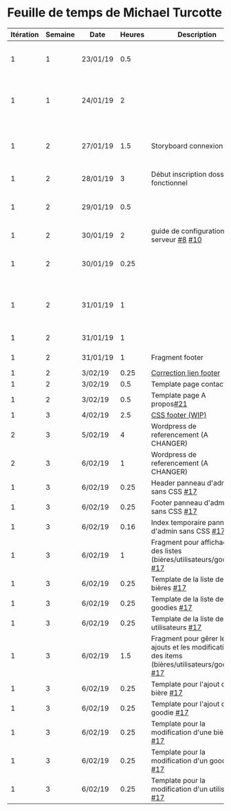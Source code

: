 # Feuille de temps de Michael Turcotte


 **Itération** | **Semaine** | **Date** | **Heures** | **Description** | **Commentaire**
---            |---          |---       |---         |---              |---            
1              | 1           | 23/01/19 | 0.5        |                 | Formation des équipes et recherches de sujet.
1              | 1           | 24/01/19 | 2          |                 | Création du Trello et de ses cartes (User stories).
1              | 2           | 27/01/19 | 1.5        | Storyboard connexion | Maquette et description des étapes de connexion.
1              | 2           | 28/01/19 | 3          | Début inscription dossier fonctionnel | 
1              | 2           | 29/01/19 | 0.5        |                 | Création tiquet Wordpress de la semaine 1
1              | 2           | 30/01/19 | 2          | guide de configuration du serveur [#8](https://github.com/cegepmatane/projet-web-2019-Ca-broue/issues/8) [#10](https://github.com/cegepmatane/projet-web-2019-Ca-broue/issues/10) |
1              | 2           | 30/01/19 | 0.25       |                 | Configuration redirection DNS sur le serveur
1              | 2           | 31/01/19 | 1          |                 | Recherches et configuration pour .htaccess
1              | 2           | 31/01/19 | 1          |                 | Recherches SASS (SCSS)
1              | 2           | 31/01/19 | 1          | Fragment footer | PHP du footer sans CSS
1              | 2           | 3/02/19  | 0.25       | [Correction lien footer](https://github.com/cegepmatane/projet-web-2019-Ca-broue/commit/90eb3ae3393fce25f026a2d6a018a78d7882d876) |
1              | 2           | 3/02/19  | 0.5        | Template page contact[#22](https://github.com/cegepmatane/projet-web-2019-Ca-broue/issues/22) |
1              | 2           | 3/02/19  | 0.5        | Template page A propos[#21](https://github.com/cegepmatane/projet-web-2019-Ca-broue/issues/21) |
1              | 3           | 4/02/19  | 2.5        | [CSS footer (WIP)](https://github.com/cegepmatane/projet-web-2019-Ca-broue/commit/35415f7dfc3d0fef7a1b37cfc011e2f07fa6027a) |
2              | 3           | 5/02/19  | 4          | Wordpress de referencement (A CHANGER) |
2              | 3           | 6/02/19  | 1          | Wordpress de referencement (A CHANGER) |
1              | 3           | 6/02/19  | 0.25          | Header panneau d'admin sans CSS [#17](https://github.com/cegepmatane/projet-web-2019-Ca-broue/issues/17) |
1              | 3           | 6/02/19  | 0.25          | Footer panneau d'admin sans CSS [#17](https://github.com/cegepmatane/projet-web-2019-Ca-broue/issues/17) |
1              | 3           | 6/02/19  | 0.16          | Index temporaire panneau d'admin sans CSS [#17](https://github.com/cegepmatane/projet-web-2019-Ca-broue/issues/17) |
1              | 3           | 6/02/19  | 1          | Fragment pour affichage des listes (bières/utilisateurs/goodies) [#17](https://github.com/cegepmatane/projet-web-2019-Ca-broue/issues/17) |
1              | 3           | 6/02/19  | 0.25          | Template de la liste des bières [#17](https://github.com/cegepmatane/projet-web-2019-Ca-broue/issues/17) |
1              | 3           | 6/02/19  | 0.25          | Template de la liste des goodies [#17](https://github.com/cegepmatane/projet-web-2019-Ca-broue/issues/17) |
1              | 3           | 6/02/19  | 0.25          | Template de la liste des utilisateurs [#17](https://github.com/cegepmatane/projet-web-2019-Ca-broue/issues/17) |
1              | 3           | 6/02/19  | 1.5          | Fragment pour gêrer les ajouts et les modifications des items (bières/utilisateurs/goodies) [#17](https://github.com/cegepmatane/projet-web-2019-Ca-broue/issues/17) |
1              | 3           | 6/02/19  | 0.25          | Template pour l'ajout d'une bière [#17](https://github.com/cegepmatane/projet-web-2019-Ca-broue/issues/17) |
1              | 3           | 6/02/19  | 0.25          | Template pour l'ajout d'un goodie [#17](https://github.com/cegepmatane/projet-web-2019-Ca-broue/issues/17) |
1              | 3           | 6/02/19  | 0.25          | Template pour la modification d'une bière [#17](https://github.com/cegepmatane/projet-web-2019-Ca-broue/issues/17) |
1              | 3           | 6/02/19  | 0.25          | Template pour la modification d'un goodie [#17](https://github.com/cegepmatane/projet-web-2019-Ca-broue/issues/17) |
1              | 3           | 6/02/19  | 0.25          | Template pour la modification d'un utilisateur [#17](https://github.com/cegepmatane/projet-web-2019-Ca-broue/issues/17) |